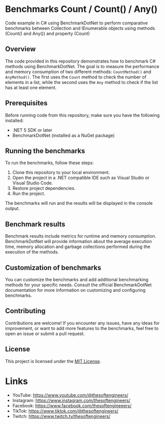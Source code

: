 # Benchmarks Count / Count() / Any()

Code example in C# using BenchmarkDotNet to perform comparative benchmarks between Collection and IEnumerable objects using methods (Count() and Any()) and property (Count)

## Overview

The code provided in this repository demonstrates how to benchmark C# methods using BenchmarkDotNet. The goal is to measure the performance and memory consumption of two different methods: `CountMethod()` and `AnyMethod()`. The first uses the `Count` method to check the number of elements in a list, while the second uses the `Any` method to check if the list has at least one element.

## Prerequisites

Before running code from this repository, make sure you have the following installed:

- .NET 5 SDK or later
- BenchmarkDotNet (installed as a NuGet package)

## Running the benchmarks

To run the benchmarks, follow these steps:

1. Clone this repository to your local environment.
2. Open the project in a .NET compatible IDE such as Visual Studio or Visual Studio Code.
3. Restore project dependencies.
4. Run the project.

The benchmarks will run and the results will be displayed in the console output.

## Benchmark results

Benchmark results include metrics for runtime and memory consumption. BenchmarkDotNet will provide information about the average execution time, memory allocation and garbage collections performed during the execution of the methods.

## Customization of benchmarks

You can customize the benchmarks and add additional benchmarking methods for your specific needs. Consult the official BenchmarkDotNet documentation for more information on customizing and configuring benchmarks.

## Contributing

Contributions are welcome! If you encounter any issues, have any ideas for improvement, or want to add more features to the benchmarks, feel free to open an issue or submit a pull request.

## License

This project is licensed under the [MIT License](LICENSE).

# Links
- YouTube: https://www.youtube.com/@thesoftengineers/
- Instagram: https://www.instagram.com/thesoftengineers/
- Facebook: https://www.facebook.com/thesoftengineeers/
- TikTok: https://www.tiktok.com/@thesoftengineers/	
- Twitch: https://www.twitch.tv/thesoftengineers/
